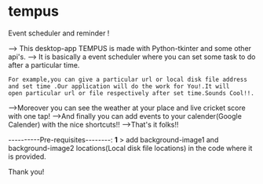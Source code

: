 # tempus
Event scheduler and reminder !

--> This desktop-app TEMPUS is made with Python-tkinter and some other api's.
--> It is basically a event scheduler where you can set some task to do after a particular time.
    
    For example,you can give a particular url or local disk file address and set time .Our application will do the work for You!.It will
    open particular url or file respectively after set time.Sounds Cool!!.
  
 -->Moreover you can see the weather at your place and live cricket score with one tap!
 -->And finally you can add events to your calender(Google Calender) with the nice shortcuts!!
 -->That's it folks!!
 
 
 ----------Pre-requisites--------:
__1__ > add background-image1 and background-image2 locations(Local disk file locations) in the code where it is provided. 
 
 
 

 Thank you!
